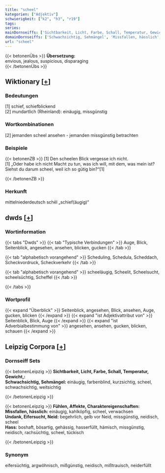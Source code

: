 ```yaml
---
title: "scheel"
kategorien: ["Adjektiv"]
schwierigkeit: ["k2", "h3", "r19"]
tags:
series:
mainDornseiffs: ['Sichtbarkeit, Licht, Farbe, Schall, Temperatur, Gewicht,', 'Fühlen, Affekte, Charaktereigenschaften']
domainDornseiffs: ['Schwachsichtig, Sehmängel', 'Missfallen, hässlich', 'Undank, Eifersucht, Neid', 'Hass']
url: "scheel"
---
```


{{< betonenÜbs >}}
**Übersetzung:**  
envious, jealous, suspicious, disparaging  
{{< /betonenÜbs >}}

## Wiktionary [[+](https://de.wiktionary.org/wiki/scheel)]

### Bedeutungen
[1] schief, schiefblickend  
[2] mundartlich (Rheinland): einäugig, missgünstig  

### Wortkombinationen
[2] jemanden scheel ansehen - jemanden missgünstig betrachten  

### Beispiele
{{< betonenZB >}}
[1] Den scheelen Blick vergesse ich nicht.  
[1] „Oder habe ich nicht Macht zu tun, was ich will, mit dem, was mein ist? Siehst du darum scheel, weil ich so gütig bin?“[1]  

{{< /betonenZB >}}
### Herkunft
mittelniederdeutsch schēl „schief(äugig)“  



## dwds [[+](https://www.dwds.de/wb/scheel)]

### Wortinformation
{{< tabs "Dwds" >}}
{{< tab "Typische Verbindungen" >}}
Auge, Blick, Seitenblick, angesehen, ansehen, blicken, gucken
{{< /tab >}}

{{< tab "alphabetisch vorangehend" >}}
Scheduling, Schedula, Scheddach, Scheckvordruck, Scheckverkehr
{{< /tab >}}

{{< tab "alphabetisch vorangehend" >}}
scheeläugig, Scheelit, Scheelsucht, scheelsüchtig, Scheffel
{{< /tab >}}

{{< /tabs >}}

### Wortprofil
{{< expand "Überblick" >}} Seitenblick, angesehen, Blick, ansehen, Auge, gucken, blicken {{< /expand >}}
{{< expand "ist Adjektivattribut von" >}} Seitenblick, Blick, Auge {{< /expand >}}
{{< expand "ist Adverbialbestimmung von" >}} angesehen, ansehen, gucken, blicken, schauen {{< /expand >}}

## Leipzig Corpora [[+](https://corpora.uni-leipzig.de/en/res?word=scheel&corpusId=deu_newscrawl-public_2018)]

### Dornseiff Sets
{{< betonenLeipzig >}}
**Sichtbarkeit, Licht, Farbe, Schall, Temperatur, Gewicht,:**  
**Schwachsichtig, Sehmängel:** einäugig, farbenblind, kurzsichtig, scheel, schwachsichtig, weitsichtig  

{{< /betonenLeipzig >}}


{{< betonenLeipzig >}}
**Fühlen, Affekte, Charaktereigenschaften:**  
**Missfallen, hässlich:** einäugig, kahlköpfig, scheel, verwachsen  
**Undank, Eifersucht, Neid:** begehrlich, gelb vor Neid, missgünstig, neidisch, scheel  
**Hass:** boshaft, bösartig, gehässig, hasserfüllt, hämisch, missgünstig, neidisch, rachsüchtig, scheel, tückisch  

{{< /betonenLeipzig >}}

### Synonym
eifersüchtig, argwöhnisch, mißgünstig, neidisch, mißtrauisch, neiderfüllt

